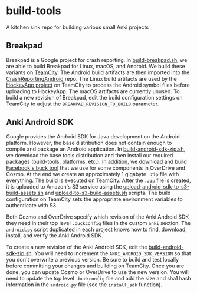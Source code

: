 # build-tools
A kitchen sink repo for building various small Anki projects

## Breakpad
Breakpad is a Google project for crash reporting.  In
[build-breakpad.sh](build-scripts/build-breakpad.sh), we are able to
build Breakpad for Linux, macOS, and Android.  We build these variants
on
[TeamCity](https://build.ankicore.com/project.html?projectId=Breakpad&tab=projectOverview).
The Android build artifacts are then imported into the
[CrashReportingAndroid](https://github.com/anki/CrashReportingAndroid)
repo.  The Linux build artifacts are used by the [HockeyApp
project](https://build.ankicore.com/project.html?projectId=HockeyApp&tab=projectOverview)
on TeamCity to process the Android symbol files before uploading to
HockeyApp.  The macOS artifacts are currently unused.  To build a new
revision of Breakpad, edit the build configuration settings on
TeamCity to adjust the `BREAKPAD_REVISION_TO_BUILD` parameter.

## Anki Android SDK
Google provides the Android SDK for Java development on the Android
platform.  However, the base distribution does not contain enough to
compile and package an Android application.  In
[build-android-sdk-zip.sh](build-scripts/build-android-sdk-zip.sh), we
download the base tools distribution and then install our required
packages (build-tools, platforms, etc.).  In addition, we download and
build [Facebook's buck tool](https://github.com/facebook/buck) that we
use for some components in OverDrive and Cozmo.  At the end we create
an approximately 1 gigabyte `.zip` file with everything.  The build is
executed on
[TeamCity](https://build.ankicore.com/project.html?projectId=AnkiAndroidSdk&tab=projectOverview).
After the `.zip` file is created, it is uploaded to Amazon's S3 service
using the
[upload-android-sdk-to-s3-build-assets.sh](build-scripts/upload-android-sdk-to-s3-build-assets.sh)
and
[upload-to-s3-build-assets.sh](build-scripts/upload-to-s3-build-assets.sh)
scripts.  The build configuration on TeamCity sets the appropriate
environment variables to authenticate with S3.

Both Cozmo and OverDrive specify which revision of the Anki Android
SDK they need in their top level `.buckconfig` files in the custom
`anki` section.  The `android.py` script duplicated in each project
knows how to find, download, install, and verify the Anki Android SDK.

To create a new revision of the Anki Android SDK, edit the
[build-android-sdk-zip.sh](build-scripts/build-android-sdk-zip.sh).
You will need to increment the `ANKI_ANDROID_SDK_VERSION` so that you
don't overwrite a previous version.  Be sure to build and test locally
before committing your changes and building on TeamCity.  Once you are
done, you can update Cozmo or OverDrive to use the new version.  You
will need to update the top level `.buckconfig` file and add the size
and sha1 hash information in the `android.py` file (see the
`install_sdk` function).
